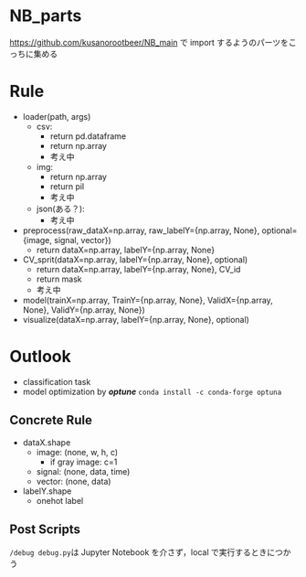 # NB_parts

https://github.com/kusanorootbeer/NB_main で import するようのパーツをこっちに集める

# Rule

- loader(path, args)
  - csv:
    - return pd.dataframe
    - return np.array
    - 考え中
  - img:
    - return np.array
    - return pil
    - 考え中
  - json(ある？):
    - 考え中
- preprocess(raw_dataX=np.array, raw_labelY={np.array, None}, optional={image, signal, vector})
  - return dataX=np.array, labelY={np.array, None}
- CV_sprit(dataX=np.array, labelY={np.array, None}, optional)
  - return dataX=np.array, labelY={np.array, None}, CV_id
  - return mask
  - 考え中
- model(trainX=np.array, TrainY={np.array, None}, ValidX={np.array, None}, ValidY={np.array, None})
- visualize(dataX=np.array, labelY={np.array, None}, optional)

# Outlook

- classification task
- model optimization by **_optune_**
  `conda install -c conda-forge optuna`

## Concrete Rule

- dataX.shape
  - image: (none, w, h, c)
    - if gray image: c=1
  - signal: (none, data, time)
  - vector: (none, data)
- labelY.shape
  - onehot label

## Post Scripts

`/debug debug.py`は Jupyter Notebook を介さず，local で実行するときにつかう
